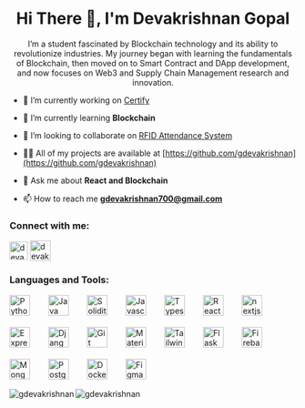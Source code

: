 <h1 align="center">Hi There 👋, I'm Devakrishnan Gopal</h1>
<p align="center">I’m a student fascinated by Blockchain technology and its ability to revolutionize industries. My journey began with learning the fundamentals of Blockchain, then moved on to Smart Contract and DApp development, and now focuses on Web3 and Supply Chain Management research and innovation.</p>

- 🔭 I’m currently working on [Certify](https://github.com/gdevakrishnan/certify)

- 🌱 I’m currently learning **Blockchain**

- 👯 I’m looking to collaborate on [RFID Attendance System](https://www.github.com/gdevakrishnan/rfid-attendance-system)

- 👨‍💻 All of my projects are available at [https://github.com/gdevakrishnan](https://github.com/gdevakrishnan)

- 💬 Ask me about **React and Blockchain**

- 📫 How to reach me **gdevakrishnan700@gmail.com**

<h3 align="left">Connect with me:</h3>
<p align="left">
<a href="https://linkedin.com/in/deva-krishnan-52981a245/" target="_blank"><img align="center" src="https://raw.githubusercontent.com/rahuldkjain/github-profile-readme-generator/master/src/images/icons/Social/linked-in-alt.svg" alt="deva krishnan" height="32" width="auto" style="display: 'block';margin-right:'20px'" /></a> 
<a href="https://devakrishnan.vercel.app/" target="_blank"><img align="center" src="https://devakrishnan.vercel.app/assets/gd_logo-BdZPxMyy.png" alt="devakrishnan" height="36" width="auto" style="border-radius: '5px';overflow:'hidden'" /></a>
</p>

<h3 align="left">Languages and Tools:</h3>
<div style="display: flex; flex-wrap: wrap; gap: 20px; justify-content: left;">
    <img src="https://skillicons.dev/icons?i=python" height="36" alt="Python" style="margin-right: 12px"> 
    <img src="https://skillicons.dev/icons?i=java" height="36" alt="Java" style="margin-right: 12px"> 
    <img src="https://skillicons.dev/icons?i=solidity" height="36" alt="Solidity" style="margin-right: 12px"> 
    <img src="https://skillicons.dev/icons?i=javascript" height="36" alt="Javascript" style="margin-right: 12px"> 
    <img src="https://skillicons.dev/icons?i=typescript" height="36" alt="Typescript" style="margin-right: 12px"> 
    <img src="https://skillicons.dev/icons?i=react" height="36" alt="React" style="margin-right: 12px"> 
    <img src="https://skillicons.dev/icons?i=nextjs" height="36" alt="nextjs" style="margin-right: 12px">
    <img src="https://skillicons.dev/icons?i=express" height="36" alt="Express" style="margin-right: 12px"> 
    <img src="https://skillicons.dev/icons?i=django" height="36" alt="Django" style="margin-right: 12px"> 
    <img src="https://skillicons.dev/icons?i=git" height="36" alt="Git" style="margin-right: 12px"> 
    <img src="https://skillicons.dev/icons?i=materialui" height="36" alt="Material UI" style="margin-right: 12px"> 
    <img src="https://skillicons.dev/icons?i=tailwind" height="36" alt="Tailwind" style="margin-right: 12px"> 
    <img src="https://skillicons.dev/icons?i=flask" height="36" alt="Flask" style="margin-right: 12px"> 
    <img src="https://skillicons.dev/icons?i=firebase" height="36" alt="Firebase" style="margin-right: 12px"> 
    <img src="https://skillicons.dev/icons?i=mongodb" height="36" alt="MongoDB" style="margin-right: 12px"> 
    <img src="https://skillicons.dev/icons?i=postgresql" height="36" alt="PostgreSQL" style="margin-right: 12px"> 
    <img src="https://skillicons.dev/icons?i=docker" height="36" alt="Docker" style="margin-right: 12px"> 
    <img src="https://skillicons.dev/icons?i=figma" height="36" alt="Figma" style="margin-right: 12px"> 
</div>

<br />
<div>
  <img align="left" src="https://github-readme-stats.vercel.app/api/top-langs?username=gdevakrishnan&show_icons=true&theme=dark&title_color=ffffff&text_color=e0e0e0&bg_color=1e1e1e&hide_border=true&locale=en&layout=compact" alt="gdevakrishnan" />
  <img align="center" src="https://github-readme-stats.vercel.app/api?username=gdevakrishnan&show_icons=true&theme=dark&title_color=ffffff&text_color=e0e0e0&bg_color=1e1e1e&hide_border=true&locale=en" alt="gdevakrishnan" />
</div>
